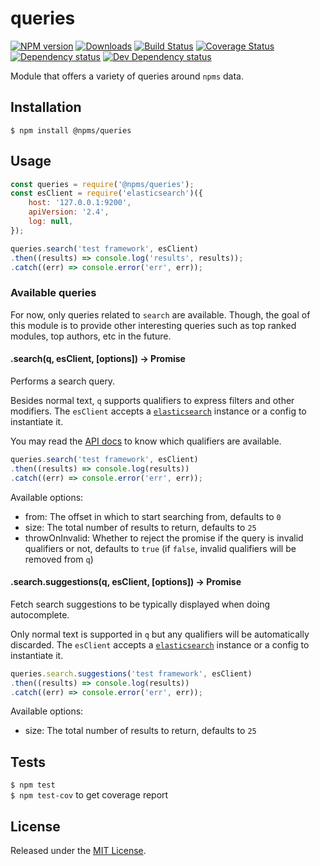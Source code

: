 # queries

[![NPM version][npm-image]][npm-url] [![Downloads][downloads-image]][npm-url] [![Build Status][travis-image]][travis-url] [![Coverage Status][coveralls-image]][coveralls-url] [![Dependency status][david-dm-image]][david-dm-url] [![Dev Dependency status][david-dm-dev-image]][david-dm-dev-url]

[npm-url]:https://npmjs.org/package/%40npms%2Fqueries
[downloads-image]:http://img.shields.io/npm/dm/%40npms%2Fqueries.svg
[npm-image]:http://img.shields.io/npm/v/%40npms%2Fqueries.svg
[travis-url]:https://travis-ci.org/npms-io/queries
[travis-image]:http://img.shields.io/travis/npms-io/queries/master.svg
[coveralls-url]:https://coveralls.io/r/npms-io/queries
[coveralls-image]:https://img.shields.io/coveralls/npms-io/queries/master.svg
[david-dm-url]:https://david-dm.org/npms-io/queries
[david-dm-image]:https://img.shields.io/david/npms-io/queries.svg
[david-dm-dev-url]:https://david-dm.org/npms-io/queries#info=devDependencies
[david-dm-dev-image]:https://img.shields.io/david/dev/npms-io/queries.svg

Module that offers a variety of queries around `npms` data.


## Installation

`$ npm install @npms/queries`


## Usage

```js
const queries = require('@npms/queries');
const esClient = require('elasticsearch')({
    host: '127.0.0.1:9200',
    apiVersion: '2.4',
    log: null,
});

queries.search('test framework', esClient)
.then((results) => console.log('results', results));
.catch((err) => console.error('err', err));
```


### Available queries

For now, only queries related to `search` are available. Though, the goal of this module is to provide other interesting queries such as top ranked modules, top authors, etc in the future.


#### .search(q, esClient, [options]) -> Promise

Performs a search query.

Besides normal text, `q` supports qualifiers to express filters and other modifiers.
The `esClient` accepts a [`elasticsearch`](https://github.com/elastic/elasticsearch-js) instance or a config to instantiate it.

You may read the [API docs](https://api-docs.npms.io/#api-Search-ExecuteSearchQuery) to know which qualifiers are available.

```js
queries.search('test framework', esClient)
.then((results) => console.log(results))
.catch((err) => console.error('err', err));
```

Available options:

- from: The offset in which to start searching from, defaults to `0`
- size: The total number of results to return, defaults to `25`
- throwOnInvalid: Whether to reject the promise if the query is invalid qualifiers or not, defaults to `true` (if `false`, invalid qualifiers will be removed from `q`)


#### .search.suggestions(q, esClient, [options]) -> Promise

Fetch search suggestions to be typically displayed when doing autocomplete.

Only normal text is supported in `q` but any qualifiers will be automatically discarded.
The `esClient` accepts a [`elasticsearch`](https://github.com/elastic/elasticsearch-js) instance or a config to instantiate it.

```js
queries.search.suggestions('test framework', esClient)
.then((results) => console.log(results))
.catch((err) => console.error('err', err));
```

Available options:

- size: The total number of results to return, defaults to `25`


## Tests

`$ npm test`   
`$ npm test-cov` to get coverage report


## License

Released under the [MIT License](http://www.opensource.org/licenses/mit-license.php).
